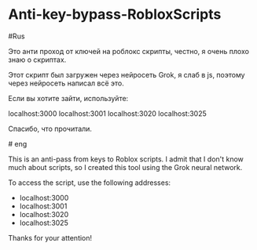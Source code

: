 ﻿# Anti-key-bypass-RobloxScripts

#Rus

Это анти проход от ключей на роблокс скрипты, честно, я очень плохо знаю о скриптах.

Этот скрипт был загружен через нейросеть Grok, я слаб в js, поэтому через нейросеть написал всё это.

Если вы хотите зайти, используйте:

localhost:3000
localhost:3001
localhost:3020
localhost:3025

Спасибо, что прочитали.



﻿# eng

This is an anti-pass from keys to Roblox scripts. I admit that I don't know much about scripts, so I created this tool using the Grok neural network.

To access the script, use the following addresses:

* localhost:3000
* localhost:3001
* localhost:3020
* localhost:3025

Thanks for your attention!
